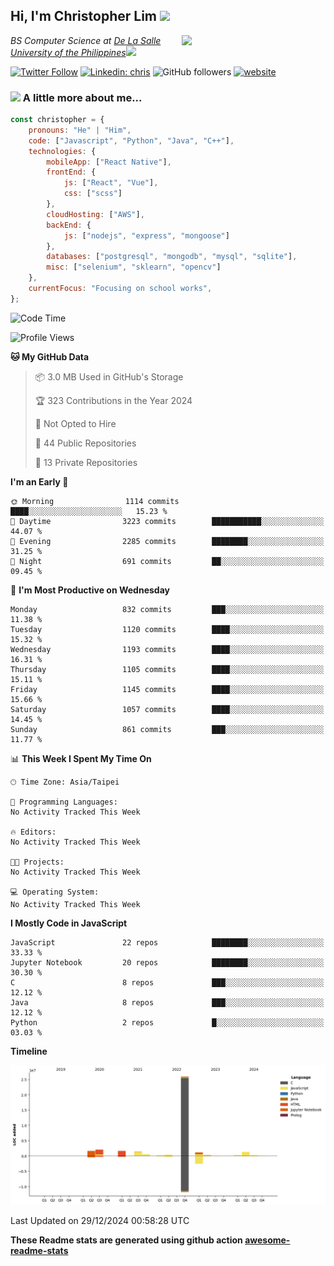 <h2>Hi, I'm Christopher Lim <img src="https://media3.giphy.com/media/r3SVtaGUukD5V6UjzP/giphy.gif" width="50" /></h2>
<img align='right' src="https://media.giphy.com/media/M9gbBd9nbDrOTu1Mqx/giphy.gif" width="230">
<p><em>BS Computer Science at <a href="https://www.dlsu.edu.ph/">De La Salle University of the Philippines</a><img src="https://media.giphy.com/media/WUlplcMpOCEmTGBtBW/giphy.gif" width="30"> 
</em></p>

[![Twitter Follow](https://img.shields.io/twitter/follow/ClovesJL?label=Follow)](https://twitter.com/intent/follow?screen_name=ClovesJL)
[![Linkedin: chris](https://img.shields.io/badge/-chris-blue?style=flat-square&logo=Linkedin&logoColor=white&link=https://www.linkedin.com/in/christopher-lim-122831183/)](https://www.linkedin.com/in/christopher-lim-122831183/)
![GitHub followers](https://img.shields.io/github/followers/cc-visionary?label=Follow&style=social)
[![website](https://img.shields.io/badge/Website-46a2f1.svg?&style=flat-square&logo=Google-Chrome&logoColor=white&link=http://christopherlim.surge.sh/)](http://christopherlim.surge.sh/)

### <img src="https://media.giphy.com/media/VgCDAzcKvsR6OM0uWg/giphy.gif" width="50"> A little more about me...  

```javascript
const christopher = {
    pronouns: "He" | "Him",
    code: ["Javascript", "Python", "Java", "C++"],
    technologies: {
        mobileApp: ["React Native"],
        frontEnd: {
            js: ["React", "Vue"],
            css: ["scss"]
        },
        cloudHosting: ["AWS"],
        backEnd: {
            js: ["nodejs", "express", "mongoose"]
        },
        databases: ["postgresql", "mongodb", "mysql", "sqlite"],
        misc: ["selenium", "sklearn", "opencv"]
    },
    currentFocus: "Focusing on school works",
};
```

<!--START_SECTION:waka-->
![Code Time](http://img.shields.io/badge/Code%20Time-825%20hrs%2018%20mins-blue)

![Profile Views](http://img.shields.io/badge/Profile%20Views-0-blue)

**🐱 My GitHub Data** 

> 📦 3.0 MB Used in GitHub's Storage 
 > 
> 🏆 323 Contributions in the Year 2024
 > 
> 🚫 Not Opted to Hire
 > 
> 📜 44 Public Repositories 
 > 
> 🔑 13 Private Repositories 
 > 
**I'm an Early 🐤** 

```text
🌞 Morning                1114 commits        ████░░░░░░░░░░░░░░░░░░░░░   15.23 % 
🌆 Daytime                3223 commits        ███████████░░░░░░░░░░░░░░   44.07 % 
🌃 Evening                2285 commits        ████████░░░░░░░░░░░░░░░░░   31.25 % 
🌙 Night                  691 commits         ██░░░░░░░░░░░░░░░░░░░░░░░   09.45 % 
```
📅 **I'm Most Productive on Wednesday** 

```text
Monday                   832 commits         ███░░░░░░░░░░░░░░░░░░░░░░   11.38 % 
Tuesday                  1120 commits        ████░░░░░░░░░░░░░░░░░░░░░   15.32 % 
Wednesday                1193 commits        ████░░░░░░░░░░░░░░░░░░░░░   16.31 % 
Thursday                 1105 commits        ████░░░░░░░░░░░░░░░░░░░░░   15.11 % 
Friday                   1145 commits        ████░░░░░░░░░░░░░░░░░░░░░   15.66 % 
Saturday                 1057 commits        ████░░░░░░░░░░░░░░░░░░░░░   14.45 % 
Sunday                   861 commits         ███░░░░░░░░░░░░░░░░░░░░░░   11.77 % 
```


📊 **This Week I Spent My Time On** 

```text
🕑︎ Time Zone: Asia/Taipei

💬 Programming Languages: 
No Activity Tracked This Week

🔥 Editors: 
No Activity Tracked This Week

🐱‍💻 Projects: 
No Activity Tracked This Week

💻 Operating System: 
No Activity Tracked This Week
```

**I Mostly Code in JavaScript** 

```text
JavaScript               22 repos            ████████░░░░░░░░░░░░░░░░░   33.33 % 
Jupyter Notebook         20 repos            ████████░░░░░░░░░░░░░░░░░   30.30 % 
C                        8 repos             ███░░░░░░░░░░░░░░░░░░░░░░   12.12 % 
Java                     8 repos             ███░░░░░░░░░░░░░░░░░░░░░░   12.12 % 
Python                   2 repos             █░░░░░░░░░░░░░░░░░░░░░░░░   03.03 % 
```



**Timeline**

![Lines of Code chart](https://raw.githubusercontent.com/cc-visionary/cc-visionary/master/assets/bar_graph.png)


 Last Updated on 29/12/2024 00:58:28 UTC
<!--END_SECTION:waka-->

**These Readme stats are generated using github action [awesome-readme-stats](https://github.com/anmol098/waka-readme-stats)**
